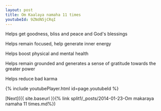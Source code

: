 ```yaml
---
layout: post
title: Om Kaalaya namaha 11 times
youtubeId: 9ZNdN5jCRqI
---
```

 
 
Helps get goodness, bliss and peace and God's blessings
 
Helps remain focused, help generate inner energy 
 
Helps boost physical and mental health 
 
Helps remain grounded and generates a sense of gratitude towards the greater power 
 
Helps reduce bad karma
 
 
 
 


{% include youtubePlayer.html id=page.youtubeId %}
 
[Next]({{ site.baseurl }}{% link  split1/_posts/2014-01-23-Om makaraya namaha 11 times.md%})
 
